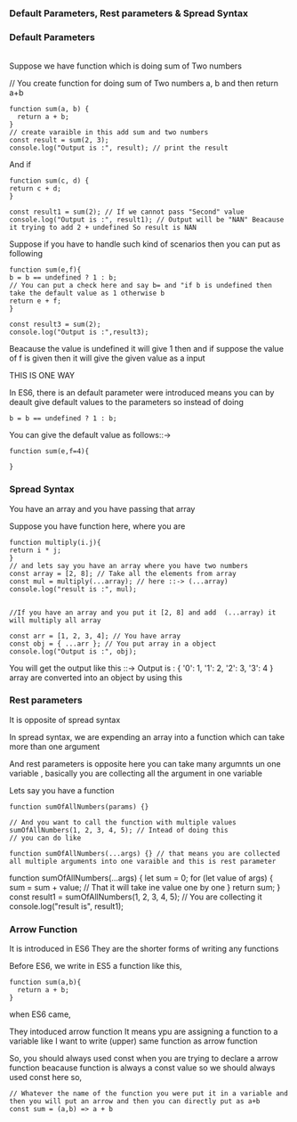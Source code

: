 ### Default Parameters, Rest parameters & Spread Syntax

<h3>Default Parameters</h3>
<br>
Suppose we have function which is doing sum of Two numbers

// You create function for doing sum of Two numbers a, b and then return a+b

```
function sum(a, b) {
  return a + b;
}
// create varaible in this add sum and two numbers
const result = sum(2, 3);
console.log("Output is :", result); // print the result
```

And if

```
function sum(c, d) {
return c + d;
}

const result1 = sum(2); // If we cannot pass "Second" value
console.log("Output is :", result1); // Output will be "NAN" Beacause it trying to add 2 + undefined So result is NAN
```

Suppose if you have to handle such kind of scenarios then you can put as following

```
function sum(e,f){
b = b == undefined ? 1 : b;
// You can put a check here and say b= and "if b is undefined then take the default value as 1 otherwise b
return e + f;
}

const result3 = sum(2);
console.log("Output is :",result3);

```

Beacause the value is undefined it will give 1 then and
if suppose the value of f is given then it will give the given value as a input

THIS IS ONE WAY

In ES6, there is an default parameter were introduced means you can by deault give default values to the parameters so instead of doing

```
b = b == undefined ? 1 : b;
```

You can give the default value as follows::->

```
function sum(e,f=4){

}
```

<h3>Spread Syntax</h3>

You have an array and you have passing that array

Suppose you have function here, where you are

```
function multiply(i.j){
return i * j;
}
// and lets say you have an array where you have two numbers
const array = [2, 8]; // Take all the elements from array
const mul = multiply(...array); // here ::-> (...array)
console.log("result is :", mul);


//If you have an array and you put it [2, 8] and add  (...array) it will multiply all array
```

```
const arr = [1, 2, 3, 4]; // You have array
const obj = { ...arr }; // You put array in a object
console.log("Output is :", obj);
```

You will get the output like this ::-> Output is : { '0': 1, '1': 2, '2': 3, '3': 4 }
array are converted into an object by using this

<h3>Rest parameters</h3>

It is opposite of spread syntax

In spread syntax, we are expending an array into a function which can take more than one argument

And rest parameters is opposite here you can take many argumnts un one variable , basically you are collecting all the argument in one variable

Lets say you have a function

```
function sumOfAllNumbers(params) {}

// And you want to call the function with multiple values
sumOfAllNumbers(1, 2, 3, 4, 5); // Intead of doing this
// you can do like

function sumOfAllNumbers(...args) {} // that means you are collected all multiple arguments into one varaible and this is rest parameter
```

function sumOfAllNumbers(...args) {
let sum = 0;
for (let value of args) {
sum = sum + value; // That it will take ine value one by one
}
return sum;
}
const result1 = sumOfAllNumbers(1, 2, 3, 4, 5); // You are collecting it
console.log("result is", result1);

<h3>Arrow Function</h3>

It is introduced in ES6
They are the shorter forms of writing any functions

Before ES6, we write in ES5 a function like this,

```
function sum(a,b){
  return a + b;
}
```

when ES6 came,

They intoduced arrow function
It means ypu are assigning a function to a variable like I want to write (upper) same function as arrow function

So, you should always used const when you are trying to declare a arrow function beacause function is always a const value so we should always used const here
so,

```
// Whatever the name of the function you were put it in a variable and then you will put an arrow and then you can directly put as a+b
const sum = (a,b) => a + b
```
